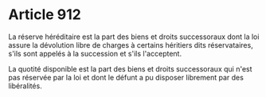 # Article 912

La réserve héréditaire est la part des biens et droits successoraux dont la loi assure la dévolution libre de charges à certains héritiers dits réservataires, s'ils sont appelés à la succession et s'ils l'acceptent.

La quotité disponible est la part des biens et droits successoraux qui n'est pas réservée par la loi et dont le défunt a pu disposer librement par des libéralités.
